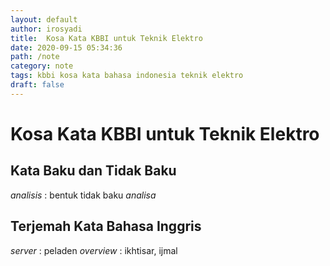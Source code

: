 ```yaml
---
layout: default
author: irosyadi
title:  Kosa Kata KBBI untuk Teknik Elektro
date: 2020-09-15 05:34:36
path: /note
category: note
tags: kbbi kosa kata bahasa indonesia teknik elektro
draft: false
---
```


# Kosa Kata KBBI untuk Teknik Elektro

## Kata Baku dan Tidak Baku
*analisis*
: bentuk tidak baku *analisa*



## Terjemah Kata Bahasa Inggris
*server*
: peladen
*overview*
: ikhtisar, ijmal
